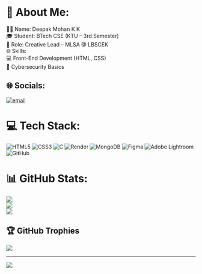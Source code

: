 # 💫 About Me:
👨‍💻 Name: Deepak Mohan K K<br>🎓 Student: BTech CSE (KTU – 3rd Semester)<br>🚀 Role: Creative Lead – MLSA @ LBSCEK<br>🌐 Skills:<br>    💻 Front-End Development (HTML, CSS)<br>    🔐 Cybersecurity Basics


## 🌐 Socials:
[![email](https://img.shields.io/badge/Email-D14836?logo=gmail&logoColor=white)](mailto:dm2826080@gmail.com) 

# 💻 Tech Stack:
![HTML5](https://img.shields.io/badge/html5-%23E34F26.svg?style=for-the-badge&logo=html5&logoColor=white) ![CSS3](https://img.shields.io/badge/css3-%231572B6.svg?style=for-the-badge&logo=css3&logoColor=white) ![C](https://img.shields.io/badge/c-%2300599C.svg?style=for-the-badge&logo=c&logoColor=white) ![Render](https://img.shields.io/badge/Render-%46E3B7.svg?style=for-the-badge&logo=render&logoColor=white) ![MongoDB](https://img.shields.io/badge/MongoDB-%234ea94b.svg?style=for-the-badge&logo=mongodb&logoColor=white) ![Figma](https://img.shields.io/badge/figma-%23F24E1E.svg?style=for-the-badge&logo=figma&logoColor=white) ![Adobe Lightroom](https://img.shields.io/badge/Adobe%20Lightroom-31A8FF.svg?style=for-the-badge&logo=Adobe%20Lightroom&logoColor=white) ![GitHub](https://img.shields.io/badge/github-%23121011.svg?style=for-the-badge&logo=github&logoColor=white)
# 📊 GitHub Stats:
![](https://github-readme-stats.vercel.app/api?username=DeepakMoHank&theme=dark&hide_border=false&include_all_commits=true&count_private=true)<br/>
![](https://nirzak-streak-stats.vercel.app/?user=DeepakMoHank&theme=dark&hide_border=false)<br/>
![](https://github-readme-stats.vercel.app/api/top-langs/?username=DeepakMoHank&theme=dark&hide_border=false&include_all_commits=true&count_private=true&layout=compact)

## 🏆 GitHub Trophies
![](https://github-profile-trophy.vercel.app/?username=DeepakMoHank&theme=radical&no-frame=false&no-bg=true&margin-w=4)

---
[![](https://visitcount.itsvg.in/api?id=DeepakMoHank&icon=0&color=0)](https://visitcount.itsvg.in)

<!-- Proudly created with GPRM ( https://gprm.itsvg.in ) -->
